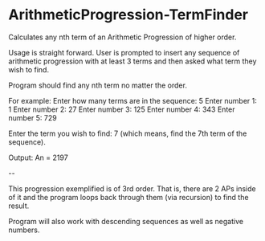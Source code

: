 # ArithmeticProgression-TermFinder
Calculates any nth term of an Arithmetic Progression of higher order.

Usage is straight forward. User is prompted to insert any sequence of arithmetic progression with at least 3 terms and then asked what term they wish to find.

Program should find any nth term no matter the order.

For example:
Enter how many terms are in the sequence: 5
Enter number 1: 1
Enter number 2: 27
Enter number 3: 125
Enter number 4: 343
Enter number 5: 729

Enter the term you wish to find: 7
(which means, find the 7th term of the sequence).

Output: An = 2197

--

This progression exemplified is of 3rd order. That is, there are 2 APs inside of it and the program loops back through them (via recursion) to find the result.

Program will also work with descending sequences as well as negative numbers.
